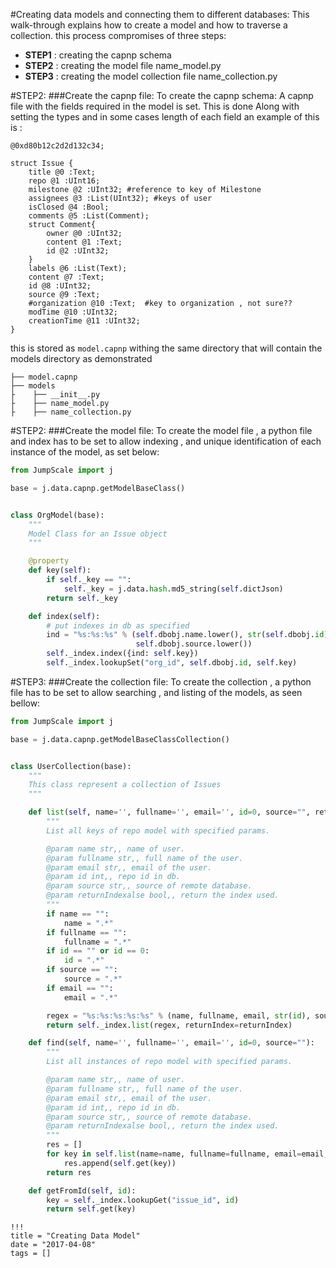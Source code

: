 #Creating data models and connecting them to different databases:
This walk-through explains how to create a model and how to traverse a collection.
this process compromises of three steps:

 - **STEP1** : creating the capnp schema 
 - **STEP2** : creating the model file name_model.py
 - **STEP3** : creating the model collection file name_collection.py 

 
 #STEP2:
 ###Create  the capnp file:
 To create the capnp schema: 
 A capnp file with the fields required in the model is set. This is done Along with setting the types and  in some cases length of each field an  example of this is :
```capnp
@0xd80b12c2d2d132c34;

struct Issue {
    title @0 :Text;
    repo @1 :UInt16;
    milestone @2 :UInt32; #reference to key of Milestone
    assignees @3 :List(UInt32); #keys of user
    isClosed @4 :Bool;
    comments @5 :List(Comment);
    struct Comment{
        owner @0 :UInt32;
        content @1 :Text;
        id @2 :UInt32;
    }
    labels @6 :List(Text);
    content @7 :Text;
    id @8 :UInt32;
    source @9 :Text;
    #organization @10 :Text;  #key to organization , not sure?? 
    modTime @10 :UInt32;
    creationTime @11 :UInt32;
}
```
 this is stored as `model.capnp` withing the same directory that will contain the models directory as demonstrated 
```
├── model.capnp
├── models
├    ├── __init__.py
├    ├── name_model.py
├    ├── name_collection.py
```
  


 
 #STEP2:
 ###Create  the model file:
 To create the model file , a python file and index has to be set to allow indexing , and 
 unique identification of each instance of the model, as set below:
```python
from JumpScale import j

base = j.data.capnp.getModelBaseClass()


class OrgModel(base):
    """
    Model Class for an Issue object
    """

    @property
    def key(self):
        if self._key == "":
            self._key = j.data.hash.md5_string(self.dictJson)
        return self._key

    def index(self):
        # put indexes in db as specified
        ind = "%s:%s:%s" % (self.dbobj.name.lower(), str(self.dbobj.id),
                            self.dbobj.source.lower())
        self._index.index({ind: self.key})
        self._index.lookupSet("org_id", self.dbobj.id, self.key)
```
 
 #STEP3:
 ###Create the collection file:
 To create the collection , a python file has to be set to allow searching , and listing of the models, as seen bellow:
 
 ```python
 from JumpScale import j

 base = j.data.capnp.getModelBaseClassCollection()


 class UserCollection(base):
     """
     This class represent a collection of Issues
     """

     def list(self, name='', fullname='', email='', id=0, source="", returnIndex=False):
         """
         List all keys of repo model with specified params.

         @param name str,, name of user.
         @param fullname str,, full name of the user.
         @param email str,, email of the user.
         @param id int,, repo id in db.
         @param source str,, source of remote database.
         @param returnIndexalse bool,, return the index used.
         """
         if name == "":
             name = ".*"
         if fullname == "":
             fullname = ".*"
         if id == "" or id == 0:
             id = ".*"
         if source == "":
             source = ".*"
         if email == "":
             email = ".*"

         regex = "%s:%s:%s:%s:%s" % (name, fullname, email, str(id), source)
         return self._index.list(regex, returnIndex=returnIndex)

     def find(self, name='', fullname='', email='', id=0, source=""):
         """
         List all instances of repo model with specified params.

         @param name str,, name of user.
         @param fullname str,, full name of the user.
         @param email str,, email of the user.
         @param id int,, repo id in db.
         @param source str,, source of remote database.
         @param returnIndexalse bool,, return the index used.
         """
         res = []
         for key in self.list(name=name, fullname=fullname, email=email, id=id, source=source):
             res.append(self.get(key))
         return res

     def getFromId(self, id):
         key = self._index.lookupGet("issue_id", id)
         return self.get(key)
 
 ``` 

```
!!!
title = "Creating Data Model"
date = "2017-04-08"
tags = []
```
